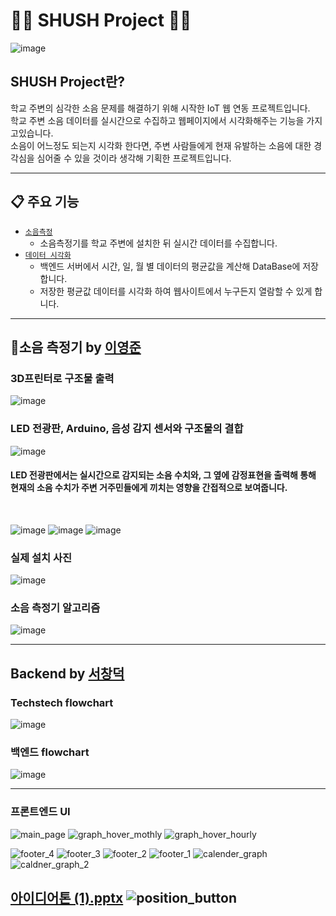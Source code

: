 # 📢📣 SHUSH Project 📢📣
![image](https://github.com/Garodden/SHUSH_project/assets/44630705/e150e208-a4e0-45de-9624-7de29d4fa8bd)

## SHUSH Project란?

학교 주변의 심각한 소음 문제를 해결하기 위해 시작한 IoT 웹 연동 프로젝트입니다.
<br>
학교 주변 소음 데이터를 실시간으로 수집하고 웹페이지에서 시각화해주는 기능을 가지고있습니다.
<br>
소음이 어느정도 되는지 시각화 한다면, 주변 사람들에게 현재 유발하는 소음에 대한 경각심을 심어줄 수 있을 것이라 생각해 기획한 프로젝트입니다.

---

## 📋 주요 기능
- [`소음측정`]()
  - 소음측정기를 학교 주변에 설치한 뒤 실시간 데이터를 수집합니다.
- [`데이터 시각화`]()
  - 백엔드 서버에서 시간, 일, 월 별 데이터의 평균값을 계산해 DataBase에 저장합니다.
  - 저장한 평균값 데이터를 시각화 하여 웹사이트에서 누구든지 열람할 수 있게 합니다. 
---
## 🎤소음 측정기 by [이영준](https://github.com/dldudwns887)
### 3D프린터로 구조물 출력
![image](https://github.com/Garodden/SHUSH_project/assets/44630705/7d833b32-690e-4d5d-a743-d41c268ea969)

### LED 전광판, Arduino, 음성 감지 센서와 구조물의 결합
![image](https://github.com/Garodden/SHUSH_project/assets/44630705/f83faa5c-19a7-4126-8a66-ef78aae20c38)
#### LED 전광판에서는 실시간으로 감지되는 소음 수치와, 그 옆에 감정표현을 출력해 통해 현재의 소음 수치가 주변 거주민들에게 끼치는 영향을 간접적으로 보여줍니다.
<br>

![image](https://github.com/Garodden/SHUSH_project/assets/44630705/650b82cd-4aed-4ed2-bc33-39c708aecfa7)
![image](https://github.com/Garodden/SHUSH_project/assets/44630705/e607f717-13e0-468e-a663-5936dae9c591)
![image](https://github.com/Garodden/SHUSH_project/assets/44630705/a933b931-cd51-43f1-85b9-e0f2675acf5a)
### 실제 설치 사진
![image](https://github.com/Garodden/SHUSH_project/assets/44630705/e3a93359-2874-4d93-aa26-6f57ab826525)

### 소음 측정기 알고리즘
![image](https://github.com/Garodden/SHUSH_project/assets/44630705/2061ab20-64c9-4bbb-a7cc-c7edff019892)

---
## Backend by [서창덕](https://github.com/Garodden)

### Techstech flowchart
![image](https://github.com/Garodden/SHUSH_project/assets/44630705/af9b2952-ccf7-4a29-8b5c-b2f802c7f53a)
### 백엔드 flowchart
![image](https://github.com/Garodden/SHUSH_project/assets/44630705/a3063c58-f750-47e0-9d09-0ae158b57c3e)

---
### 프론트엔드 UI
![main_page](https://github.com/Garodden/SHUSH_project/assets/44630705/3a66bc90-b6f1-4901-a68d-7501c661c3e0)
![graph_hover_mothly](https://github.com/Garodden/SHUSH_project/assets/44630705/f55c7e13-c405-4f1f-a534-068f3f86d4d8)
![graph_hover_hourly](https://github.com/Garodden/SHUSH_project/assets/44630705/fdfbc701-e344-40aa-a48d-fbb88ad1b57a)

![footer_4](https://github.com/Garodden/SHUSH_project/assets/44630705/1de343e4-8716-46ff-ae20-c6ad6785afb3)
![footer_3](https://github.com/Garodden/SHUSH_project/assets/44630705/75ace730-3d09-4b41-996f-d63ec9c4286b)
![footer_2](https://github.com/Garodden/SHUSH_project/assets/44630705/c4c50ac2-20f5-4bdd-b23d-88f4db8c0af2)
![footer_1](https://github.com/Garodden/SHUSH_project/assets/44630705/8d98c4c2-cc7a-44fd-b286-aa0d3de901a0)
![calender_graph](https://github.com/Garodden/SHUSH_project/assets/44630705/d1f95c35-4e17-4415-9724-09878473c60d)
![caldner_graph_2](https://github.com/Garodden/SHUSH_project/assets/44630705/e329d78b-b4fe-4a40-830e-5953257915ed)

[아이디어톤 (1).pptx](https://github.com/user-attachments/files/15800364/1.pptx)
![position_button](https://github.com/Garodden/SHUSH_project/assets/44630705/68ee47e1-e674-47a1-bbb3-19b9037fe2f6)
---
